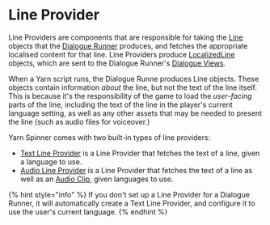 # Line Provider

Line Providers are components that are responsible for taking the [Line](../../../api/csharp/yarn/line/) objects that the [Dialogue Runner](../dialogue-runner.md) produces, and fetches the appropriate localised content for that line. Line Providers produce [LocalizedLine](../../../api/csharp/yarn.unity/localizedline/README.md) objects, which are sent to the Dialogue Runner's [Dialogue Views](../dialogue-view/README.md).

When a Yarn script runs, the Dialogue Runne produces Line objects. These objects contain information _about_ the line, but not the text of the line itself. This is because it's the responsibility of the game to load the _user-facing_ parts of the line, including the text of the line in the player's current language setting, as well as any other assets that may be needed to present the line (such as audio files for voiceover.)

Yarn Spinner comes with two built-in types of line providers:

* [Text Line Provider](text-line-provider.md) is a Line Provider that fetches the text of a line, given a language to use.
* [Audio Line Provider](audio-line-provider.md) is a Line Provider that fetches the text of a line as well as an [Audio Clip](https://docs.unity3d.com/ScriptReference/AudioClip.html), given languages to use.

{% hint style="info" %}
If you don't set up a Line Provider for a Dialogue Runner, it will automatically create a Text Line Provider, and configure it to use the user's current language.
{% endhint %}
